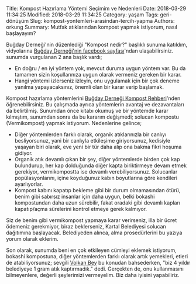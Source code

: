 Title: Kompost Hazırlama Yöntemi Seçimim ve Nedenleri
Date: 2018-03-29 11:34:25
Modified: 2018-03-29 11:34:25
Category: yaşam
Tags: geri-dönüşüm
Slug: kompost-yontemleri-arasindan-tercih-yapma
Authors: orkung
Summary: Mutfak atıklarından kompost yapmak istiyorum, nasıl başlayayım?

Buğday Derneği'nin düzenlediği "Kompost nedir?" başlıklı sunuma katıldım,
vidyolarına [Buğday Derneği'nin facebook
sayfası](https://www.facebook.com/pg/buğdayderneği/videos)'ndan
ulaşabilirsiniz.
sunumda vurgulanan 2 ana başlık vardı; 

* En doğru / en iyi yöntem yok, mevcut duruma uygun yöntem var. Bu da tamamen
  sizin koşullarınıza uygun olarak vermeniz gereken bir karar.
* Hangi yöntemi izlerseniz izleyin, onu uygulamak için bir çok deneme yanılma
  yapayacaksınız, önemli olan bir karar verip başlamak.

Kompost hazırlama yöntemlerini [Buğday Derneği Kompost
Rehberi]({filename}/pdfs/KompostRehber_SON.pdf)'nden öğrenebilirsiniz. Bu
çalışmada ayrıca yöntemlerin avantaj ve dezavantaları da belirtilmiş. Sunumdan
önce kitabı okumuş ve bir yöntemde karar kılmıştım, sunumdan sonra da bu
kararım değişmedi; solucan kompostu (Vermikompost) yapmak istiyorum.
Nedenlerine gelince;

* Diğer yöntemlerden farklı olarak, organik atıklarınızla bir canlıyı
  besliyorsunuz, yani bir canlıyla etkileşime giriyorsunuz, kedisiyle yaşayan
  biri olarak, eve yeni bir tür daha alıp ona bakma fikri hoşuma gidiyor.
* Organik atık devamlı çıkan bir şey, diğer yöntemlerde birden çok kap
  bulundurup, her kap dolduğunda diğer kapta biriktirmeye devam etmek gerekiyor,
  vermikompostta ise devamlı verebiliyorsunuz. Solucanlar popülasyonlarını, içine
  koyduğunuz kabın boyutlarına göre kendileri ayarlıyorlar.
* Kompost kabını kapatıp bekleme gibi bir durum olmamasından ötürü, benim gibi
  sabırsız insanlar için daha uygun, belki bokashi kompostundan daha uzun
  sürebilir, fakat oradaki gibi devamlı kapları kapatıp/açma sürelerini kontrol
  etmeye gerek kalmıyor.

Siz de benim gibi vermikompost yapmaya karar verirseniz, illa bir ücret
ödemeniz gerekmiyor, biraz beklerseniz, Kartal Belediyesi solucan dağıtımına
başlayacak. Belediyeden alınca, alma prosedürlerini bu yazıya yorum olarak
eklerim.

Son olarak, sunumda beni en çok etkileyen cümleyi eklemek istiyorum, bokashi
kompostuna, diğer yöntemlerden farklı olarak artık yemekleri, etleri de
atabiliyorsunuz; sevgili [Volkan
Bey](https://www.facebook.com/volkan.dündar.10) bu konudan bahsederken, "biz 4
yıldır belediyeye 1 gram atık kaptırmadık." dedi. Gerçekten de, onu
kullanmasını bilmeyenlere, değerli şeylerimizi vermeyelim. Biz daha iyisini
yapabiliriz.

